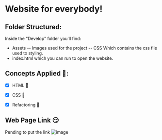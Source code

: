 # Website for everybody!

## Folder Structured:
Inside the "Develop" folder you'll find:
- Assets 
-- Images used for the project
-- CSS Which contains the css file used to styling.
- index.html which you can run to open the website.

## Concepts Applied 🧐:
- [x] HTML 🦴

- [x] CSS 🎨

- [x] Refactoring 🤔

## Web Page Link 😏
Pending to put the link
![image](image1.gif)